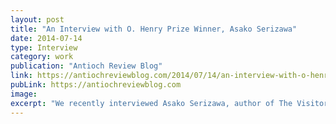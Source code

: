 ```yaml
---
layout: post
title: "An Interview with O. Henry Prize Winner, Asako Serizawa"
date: 2014-07-14
type: Interview
category: work
publication: "Antioch Review Blog"
link: https://antiochreviewblog.com/2014/07/14/an-interview-with-o-henry-prize-winner-asako-serizawa/
pubLink: https://antiochreviewblog.com
image:
excerpt: "We recently interviewed Asako Serizawa, author of The Visitor, which appeared in our Summer 2011 (Volume 69, Number 3) issue and which won an O. Henry Prize award in 2013."
---
```

